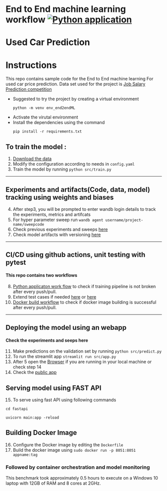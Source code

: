 # End to End machine learning workflow [![Python application](https://github.com/saitejamalyala/End2End_ML/actions/workflows/python-train_pred.yml/badge.svg)](https://github.com/saitejamalyala/End2End_ML/actions/workflows/python-train_pred.yml)
Used Car Prediction
==============================

# Instructions
This repo contains sample code for the End to End machine learning For used car price prediction.
Data set used for the project is [Job Salary Prediction competition](https://www.kaggle.com/nehalbirla/vehicle-dataset-from-cardekho)

- Suggested to try the project by creating a virtual environment
  ```
  python -m venv env_end2endML
  ```
- Activate the virutal environment
- Install the dependencies using the command
  ```
  pip install -r requirements.txt 
  ```

## To train the model :
1. [Download the data](https://www.kaggle.com/c/job-salary-prediction/data)
2. Modify the configuration according to needs in `config.yaml`
3. Train the model by running `python src/train.py`
---
## Experiments and artifacts(Code, data, model) tracking using weights and biases
4. After step3, you will be prompted to enter wandb login details to track the experiments, metrics and artifcats
5. For hyper parameter sweep run  ``` wandb agent username/project-name/sweepcode ```
6. Check previous experiments and sweeps [here](https://wandb.ai/saitejam/stepstone-demo/sweeps/z605w0e2)
7. Check model artifacts with versioning [here](https://wandb.ai/saitejam/stepstone-demo/artifacts/models/trained_model/1c93794f899d85543a6f/files) 
---
## CI/CD using github actions, unit testing with pytest
#### This repo contains two workflows
8. [Python applicaton work flow](https://github.com/saitejamalyala/End2End_ML/blob/main/.github/workflows/python-train_pred.yml) to check if training pipeline is not broken after every push/pull. 
9. Extend test cases if needed [here](https://github.com/saitejamalyala/End2End_ML/blob/main/tests/test_create_dataset.py) or [here](https://github.com/saitejamalyala/End2End_ML/blob/main/tests/test_create_feat_dataset.py)
10. [Docker build workflow](https://github.com/saitejamalyala/End2End_ML/blob/main/.github/workflows/python_test_stapp.yml) to check if docker image building is successful after every push/pull.
---
## Deploying the model using an webapp
#### Check the experiments and seeps here
11. Make predictions on the validation set by running `python src/predict.py`
12. To run the streamlit app `streamlit run src/app.py`
13. After 5 open the [Browser](http://localhost:8501/) if you are running in your local machine or check step 14
14. Check the [public app](https://share.streamlit.io/saitejamalyala/end2end_ml/main/app/stepstoneapp.py)

## Serving model using FAST API
15. To serve using fast API using following commands 
  ``` 
  cd fastapi 
  ```
  ```
  uvicorn main:app -reload
  ```

## Building Docker Image
16. Configure the Docker image by editing the `Dockerfile` 
17. Build the docker image using  `sudo docker run -p 8051:8051 appname:tag`

### Followed by container orchestration and model monitoring
This benchmark took approximately 0.5 hours to execute on a Windows 10 laptop with 12GB of RAM and 8 cores at 2GHz.


